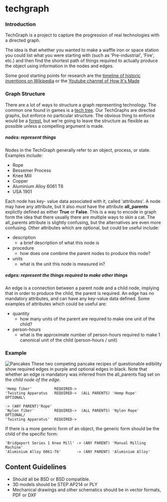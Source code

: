 # techgraph


### Introduction
TechGraph is a project to capture the progression of real technologies with a directed graph. 

The idea is that whether you wanted to make a waffle iron or space station you could list what you were starting with (such as 'Pre-industrial', 'Fire', etc.) and then find the shortest path of things required to actually produce the object using information in the nodes and edges.

Some good starting points for research are the [timeline of historic inventions on Wikipedia](https://en.wikipedia.org/wiki/Timeline_of_historic_inventions) or the [Youtube channel of How It's Made](https://www.youtube.com/channel/UCELt4nocnWDEnYJmov4zqyA)


### Graph Structure
There are a lot of ways to structure a graph representing technology. The common one found in games is a [tech tree](https://en.wikipedia.org/wiki/Technology_tree). Our TechGraphs are directed graphs, but enforce no particular structure. The obvious thing to enforce would be a [forest](https://en.wikipedia.org/wiki/Tree_(graph_theory)), but we're going to leave the structure as flexible as possible unless a compelling argument is made.   

##### nodes: represent things
Nodes in the TechGraph generally refer to an object, process, or state. Examples include:

* Rope
* Bessemer Process
* Knee Mill
* Copper
* Aluminium Alloy 6061 T6
* USA 1901 

Each node has key- value data associated with it, called 'attributes'. A node may have any attribute, but it also *must* have the attribute **all_parents** explictly defined as either **True** or **False**. This is a way to encode in graph form the idea that there usually there are multiple ways to skin a cat. The all_parents attribute is slightly confusing, but the alternatives are even more confusing. Other attributes which are optional, but could be useful include: 
* description
  * a brief description of what this node is
* procedure
  * how does one combine the parent nodes to produce this node?
* units
  * what is the unit this node is measured in?
          
##### edges: represent the things required to make other things
An edge is a connection between a parent node and a child node, implying that in order to produce the child, the parent is required. An edge has no mandatory attributes, and can have any key-value data defined. Some examples of attributes which could be useful are:  
* quantity
  * how many units of the parent are required to make one unit of the child?
* person-hours
  * what is the approximate number of person-hours required to make 1 canonical unit of the child (person-hours / unit)
           
### Example

![Pancakes](https://raw.github.com/mikedh/techgraph/master/docs/pancake.png)
These two competing pancake recipes of questionable edibility show required edges in purple and optional edges in black. Note that whether an edge is mandatory was inferred from the all_parents flag set on the *child node of the edge*.

```
'Hemp fiber'          REQUIRED->
'Twisting Apparatus   REQUIRED->  (ALL PARENTS) 'Hemp Rope'    OPTIONAL\
                                                                         -> (ANY PARENT)'Rope'
'Nylon fiber'         REQUIRED->  (ALL PARENTS) 'Nylon Rope'   OPTIONAL/
'Twisting Apparatus'  REQUIRED-> 
```

    
If there is a more generic form of an object, the generic form
should be the child of the specific form:
```
'Bridgeport Series 1 Knee Mill' -> (ANY PARENT) 'Manual Milling Machine'
'Aluminium Alloy 6061-T6'       -> (ANY PARENT) 'Aluminium Alloy'
```  
## Content Guidelines

* Should all be BSD or BSD compatible. 
* 3D models should be STEP AP214 or PLY
* Mechanical drawings and other schematics should be in vector formats, PDF or DXF